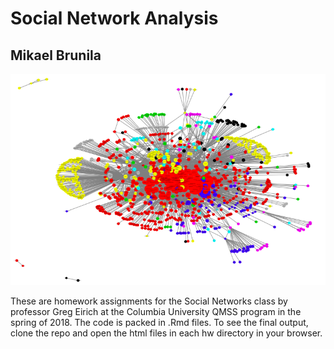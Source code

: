 # Social Network Analysis
## Mikael Brunila

![text](socialnets_image.png)

These are homework assignments for the Social Networks class by professor Greg Eirich at the Columbia University QMSS program in the spring of 2018. The code is packed in .Rmd files. To see the final output, clone the repo and open the html files in each hw directory in your browser. 